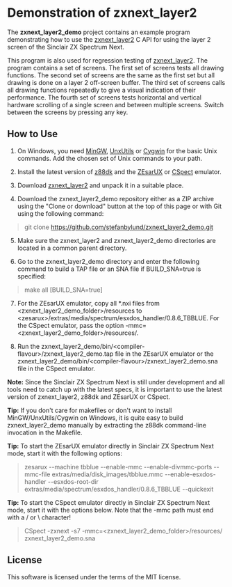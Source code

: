# Demonstration of zxnext_layer2

The **zxnext_layer2_demo** project contains an example program demonstrating
how to use the [zxnext_layer2](https://github.com/stefanbylund/zxnext_layer2) C
API for using the layer 2 screen of the Sinclair ZX Spectrum Next.

This program is also used for regression testing of
[zxnext_layer2](https://github.com/stefanbylund/zxnext_layer2). The program
contains a set of screens. The first set of screens tests all drawing functions.
The second set of screens are the same as the first set but all drawing is done
on a layer 2 off-screen buffer. The third set of screens calls all drawing
functions repeatedly to give a visual indication of their performance. The
fourth set of screens tests horizontal and vertical hardware scrolling of a
single screen and between multiple screens. Switch between the screens by
pressing any key.

## How to Use

1. On Windows, you need [MinGW](http://www.mingw.org/),
[UnxUtils](https://sourceforge.net/projects/unxutils/) or
[Cygwin](https://www.cygwin.com/) for the basic Unix commands. Add the chosen
set of Unix commands to your path.

2. Install the latest version of [z88dk](https://github.com/z88dk/z88dk) and the
[ZEsarUX](https://sourceforge.net/projects/zesarux/) or
[CSpect](https://dailly.blogspot.se/) emulator.

3. Download [zxnext_layer2](https://github.com/stefanbylund/zxnext_layer2/blob/master/build/zxnext_layer2.zip)
and unpack it in a suitable place.

4. Download the zxnext_layer2_demo repository either as a ZIP archive using the
"Clone or download" button at the top of this page or with Git using the
following command:

> git clone https://github.com/stefanbylund/zxnext_layer2_demo.git

5. Make sure the zxnext_layer2 and zxnext_layer2_demo directories are located in
a common parent directory.

6. Go to the zxnext_layer2_demo directory and enter the following command to
build a TAP file or an SNA file if BUILD_SNA=true is specified:

> make all [BUILD_SNA=true]

7. For the ZEsarUX emulator, copy all *.nxi files from \<zxnext_layer2_demo_folder\>/resources
to \<zesarux\>/extras/media/spectrum/esxdos_handler/0.8.6_TBBLUE. For the CSpect
emulator, pass the option -mmc=\<zxnext_layer2_demo_folder\>/resources/.

8. Run the zxnext_layer2_demo/bin/\<compiler-flavour\>/zxnext_layer2_demo.tap
file in the ZEsarUX emulator or the
zxnext_layer2_demo/bin/\<compiler-flavour\>/zxnext_layer2_demo.sna file in the
CSpect emulator.

**Note:** Since the Sinclair ZX Spectrum Next is still under development and all
tools need to catch up with the latest specs, it is important to use the latest
version of zxnext_layer2, z88dk and ZEsarUX or CSpect.

**Tip:** If you don't care for makefiles or don't want to install
MinGW/UnxUtils/Cygwin on Windows, it is quite easy to build zxnext_layer2_demo
manually by extracting the z88dk command-line invocation in the Makefile.

**Tip:** To start the ZEsarUX emulator directly in Sinclair ZX Spectrum Next
mode, start it with the following options:

> zesarux --machine tbblue --enable-mmc --enable-divmmc-ports --mmc-file extras/media/disk_images/tbblue.mmc
    --enable-esxdos-handler --esxdos-root-dir extras/media/spectrum/esxdos_handler/0.8.6_TBBLUE --quickexit

**Tip:** To start the CSpect emulator directly in Sinclair ZX Spectrum Next
mode, start it with the options below. Note that the -mmc path must end with a
/ or \ character!

> CSpect -zxnext -s7 -mmc=\<zxnext_layer2_demo_folder\>/resources/ zxnext_layer2_demo.sna

## License

This software is licensed under the terms of the MIT license.
